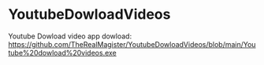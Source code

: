 # YoutubeDowloadVideos

Youtube Dowload video app dowload:
https://github.com/TheRealMagister/YoutubeDowloadVideos/blob/main/Youtube%20dowload%20videos.exe
